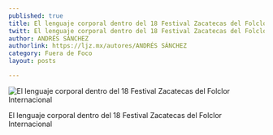 ```yaml
---
published: true
title: El lenguaje corporal dentro del 18 Festival Zacatecas del Folclor Internacional
twitt: El lenguaje corporal dentro del 18 Festival Zacatecas del Folclor Internacional
author: ANDRÉS SÁNCHEZ
authorlink: https://ljz.mx/autores/ANDRÉS SÁNCHEZ
category: Fuera de Foco
layout: posts

---
```


![El lenguaje corporal dentro del 18 Festival Zacatecas del Folclor Internacional](http://i.imgur.com/eXqQ7plm.jpg)

El lenguaje corporal dentro del 18 Festival Zacatecas del Folclor Internacional
